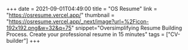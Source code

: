 +++
date = 2021-09-01T04:49:00
title = "OS Resume"
link = "https://osresume.vercel.app/"
thumbnail = "https://osresume.vercel.app/_next/image?url=%2Ficon-192x192.png&w=32&q=75"
snippet="Oversimplifying Resume Building Process. Create your professional resume in 15 minutes"
tags = ["CV-builder"]
+++
